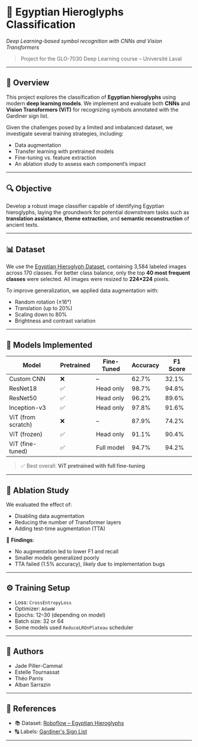 # 🐍 Egyptian Hieroglyphs Classification  
_Deep Learning-based symbol recognition with CNNs and Vision Transformers_ 
> Project for the GLO-7030 Deep Learning course – Université Laval

---

## 📌 Overview
This project explores the classification of **Egyptian hieroglyphs** using modern **deep learning models**. We implement and evaluate both **CNNs** and **Vision Transformers (ViT)** for recognizing symbols annotated with the Gardiner sign list.

Given the challenges posed by a limited and imbalanced dataset, we investigate several training strategies, including:
- Data augmentation
- Transfer learning with pretrained models
- Fine-tuning vs. feature extraction
- An ablation study to assess each component’s impact

---

## 🔍 Objective
Develop a robust image classifier capable of identifying Egyptian hieroglyphs, laying the groundwork for potential downstream tasks such as **translation assistance**, **theme extraction**, and **semantic reconstruction** of ancient texts.

---

## 📊 Dataset
We use the [Egyptian Hieroglyph Dataset](https://universe.roboflow.com/sameh-zaghloul/egyptianhieroglyphdataset), containing 3,584 labeled images across 170 classes. For better class balance, only the top **40 most frequent classes** were selected. All images were resized to **224×224** pixels.

To improve generalization, we applied data augmentation with:
- Random rotation (±16°)
- Translation (up to 20%)
- Scaling down to 80%
- Brightness and contrast variation

---

## 🧠 Models Implemented

| Model                  | Pretrained | Fine-Tuned     | Accuracy | F1 Score |
|-----------------------|------------|----------------|----------|----------|
| Custom CNN            | ❌         | –              | 62.7%    | 32.1%    |
| ResNet18              | ✅         | Head only      | 98.7%    | 94.8%    |
| ResNet50              | ✅         | Head only      | 96.2%    | 89.6%    |
| Inception-v3          | ✅         | Head only      | 97.8%    | 91.6%    |
| ViT (from scratch)    | ❌         | –              | 87.9%    | 74.2%    |
| ViT (frozen)          | ✅         | Head only      | 91.1%    | 90.4%    |
| ViT (fine-tuned)      | ✅         | Full model     | 94.7%    | 94.2%    |

> ✅ Best overall: **ViT pretrained with full fine-tuning**

---

## 🔬 Ablation Study
We evaluated the effect of:
- Disabling data augmentation
- Reducing the number of Transformer layers
- Adding test-time augmentation (TTA)

🧪 **Findings**:
- No augmentation led to lower F1 and recall
- Smaller models generalized poorly
- TTA failed (1.5% accuracy), likely due to implementation bugs

---

## ⚙️ Training Setup

- Loss: `CrossEntropyLoss`
- Optimizer: `AdamW`
- Epochs: 12–30 (depending on model)
- Batch size: 32 or 64
- Some models used `ReduceLROnPlateau` scheduler

---

## 👥 Authors
- Jade Piller-Cammal  
- Estelle Tournassat  
- Théo Parris  
- Alban Sarrazin  

---

## 📜 References
- 📚 Dataset: [Roboflow – Egyptian Hieroglyphs](https://universe.roboflow.com/sameh-zaghloul/egyptianhieroglyphdataset)  
- 🔠 Labels: [Gardiner's Sign List](https://www.egyptianhieroglyphs.net/gardiners-sign-list/)

---
